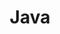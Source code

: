 ---
layout: list
title: Java
slug: java
sidebar: true
description: >
  Java 공부를 기록하는 카테고리입니다.
type: category
menu : true
submenu: false
order: 4
---